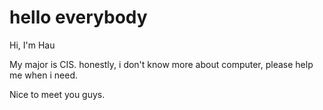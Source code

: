 # hello everybody

Hi, I'm Hau

My major is CIS. honestly, i don't know more about computer, please help me when i need.

Nice to meet you guys.
